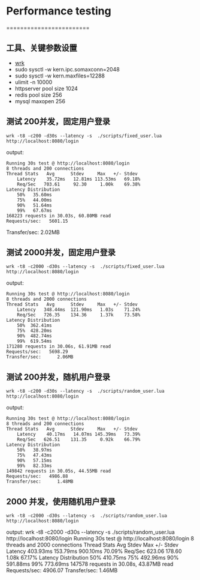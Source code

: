 # Performance testing
========================

## 工具、关键参数设置
- [wrk](https://github.com/wg/wrk)
- sudo sysctl -w kern.ipc.somaxconn=2048
- sudo sysctl -w kern.maxfiles=12288
- ulimit -n 10000
- httpserver pool size 1024
- redis pool size 256
- mysql maxopen 256


## 测试 200并发，固定用户登录
    wrk -t8 -c200 -d30s --latency -s  ./scripts/fixed_user.lua http://localhost:8080/login
    
output:

    Running 30s test @ http://localhost:8080/login
    8 threads and 200 connections
    Thread Stats   Avg      Stdev     Max   +/- Stdev
        Latency    35.72ms   12.81ms 113.53ms   69.18%
        Req/Sec   703.61     92.30     1.00k    69.38%
    Latency Distribution
        50%   35.60ms
        75%   44.00ms
        90%   51.64ms
        99%   67.67ms
    168223 requests in 30.03s, 60.80MB read
    Requests/sec:   5601.15
Transfer/sec:      2.02MB

## 测试 2000并发，固定用户登录
    wrk -t8 -c2000 -d30s --latency -s  ./scripts/fixed_user.lua http://localhost:8080/login

output:

    Running 30s test @ http://localhost:8080/login
    8 threads and 2000 connections
    Thread Stats   Avg      Stdev     Max   +/- Stdev
        Latency   348.44ms  121.90ms   1.03s    71.24%
        Req/Sec   726.35    134.36     1.37k    73.58%
    Latency Distribution
        50%  362.41ms
        75%  428.20ms
        90%  482.74ms
        99%  619.54ms
    171280 requests in 30.06s, 61.91MB read
    Requests/sec:   5698.29
    Transfer/sec:      2.06MB

## 测试 200并发，随机用户登录
    wrk -t8 -c200 -d30s --latency -s  ./scripts/random_user.lua http://localhost:8080/login

output:

    Running 30s test @ http://localhost:8080/login
    8 threads and 200 connections
    Thread Stats   Avg      Stdev     Max   +/- Stdev
        Latency    40.17ms   14.07ms 145.39ms   73.39%
        Req/Sec   626.51    131.35     0.92k    66.79%
    Latency Distribution
        50%   38.97ms
        75%   47.43ms
        90%   57.15ms
        99%   82.33ms
    149842 requests in 30.05s, 44.55MB read
    Requests/sec:   4986.88
    Transfer/sec:      1.48MB


## 2000 并发，使用随机用户登录
    wrk -t8 -c2000 -d30s --latency -s  ./scripts/random_user.lua http://localhost:8080/login
output:
    wrk -t8 -c2000 -d30s --latency -s  ./scripts/random_user.lua http://localhost:8080/login
    Running 30s test @ http://localhost:8080/login
    8 threads and 2000 connections
    Thread Stats   Avg      Stdev     Max   +/- Stdev
        Latency   403.93ms  153.79ms 900.10ms   70.09%
        Req/Sec   623.06    178.60     1.08k    67.17%
    Latency Distribution
        50%  410.75ms
        75%  492.96ms
        90%  591.88ms
        99%  773.69ms
    147578 requests in 30.08s, 43.87MB read
    Requests/sec:   4906.07
    Transfer/sec:      1.46MB
